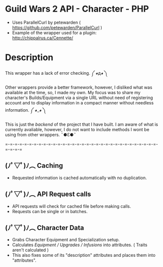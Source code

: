 # Guild Wars 2 API - Character - PHP
- Uses ParallelCurl by petewarden ( https://github.com/petewarden/ParallelCurl )
- Example of the wrapper used for a plugin: http://chippalrus.ca/Cennette/

# Description
This wrapper has a lack of error checking. ༼ ◕д◕ ༽

Other wrappers provide a better framework, however, I disliked what was available at the time, so, I made my own. My focus was to share my character's Builds/Equipment via a single URL without need of registering account and to display information in a compact manner without needless information. ༼ ◕_◕ ༽ 

This is just the *backend* of the project that I have built. I am aware of what is currently avaliable, however, I do not want to include methods I wont be using from other wrappers. ˶⚈Ɛ⚈˵

=-=-=-=-=-=-=-=-=-=-=-=-=-=-=-=-=-=-=-=-=-=-=-=-=-=-=-=-=-=-=-=-=-=-=-=
## (ﾉﾟ▽ﾟ)ﾉ︵ Caching
- Requested information is cached automatically with no duplication.

## (ﾉﾟ▽ﾟ)ﾉ︵ API Request calls
- API requests will check for cached file before making calls.
- Requests can be single or in batches.

## (ﾉﾟ▽ﾟ)ﾉ︵ Character Data
- Grabs Character Equipment and Specialization setup.
- Calculates *Equipment / Upgrades / Infusions* into attributes. ( Traits aren't calculated )
- This also fixes some of its "description" attributes and places them into "attributes".

